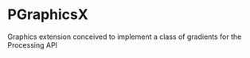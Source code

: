 PGraphicsX
==========

Graphics extension conceived to implement a class of gradients for the Processing API
